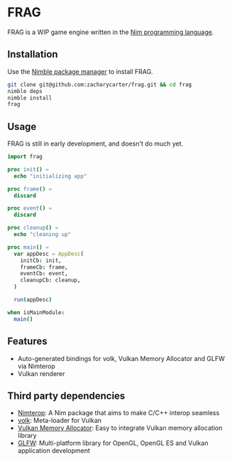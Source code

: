 # FRAG

FRAG is a WIP game engine written in the [Nim programming language](https://nim-lang.org).

## Installation

Use the [Nimble package manager](https://github.com/nim-lang/nimble) to install FRAG.

```bash
git clone git@github.com:zacharycarter/frag.git && cd frag
nimble deps
nimble install
frag
```

## Usage

FRAG is still in early development, and doesn't do much yet. 

```nim
import frag

proc init() =
  echo "initializing app"

proc frame() =
  discard

proc event() =
  discard

proc cleanup() =
  echo "cleaning up"

proc main() =
  var appDesc = AppDesc(
    initCb: init,
    frameCb: frame,
    eventCb: event,
    cleanupCb: cleanup,
  )

  run(appDesc)

when isMainModule:
  main()
```

## Features

* Auto-generated bindings for volk, Vulkan Memory Allocator and GLFW via Nimterop
* Vulkan renderer

## Third party dependencies

* [Nimterop](https://github.com/nimterop/nimterop): A Nim package that aims to make C/C++ interop seamless
* [volk](https://github.com/zeux/volk): Meta-loader for Vulkan
* [Vulkan Memory Allocator](https://github.com/GPUOpen-LibrariesAndSDKs/VulkanMemoryAllocator): Easy to integrate Vulkan memory allocation library
* [GLFW](https://github.com/glfw/glfw): Multi-platform library for OpenGL, OpenGL ES and Vulkan application development
